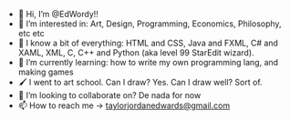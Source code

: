 

- 👋 Hi, I’m @EdWordy!!
- 👀 I’m interested in: Art, Design, Programming, Economics, Philosophy, etc etc
- 🍴 I know a bit of everything: HTML and CSS, Java and FXML, C# and XAML, XML, C, C++ and Python (aka level 99 StarEdit wizard). 
- 🌱 I’m currently learning: how to write my own programming lang, and making games
- 🖌️ I went to art school. Can I draw? Yes. Can I draw well? Sort of.
- 💞️ I’m looking to collaborate on? De nada for now
- 📫 How to reach me -> taylorjordanedwards@gmail.com

<!---
EdWordy/EdWordy is a ✨ special ✨ repository because its `README.md` (this file) appears on your GitHub profile.
You can click the Preview link to take a look at your changes.
--->
